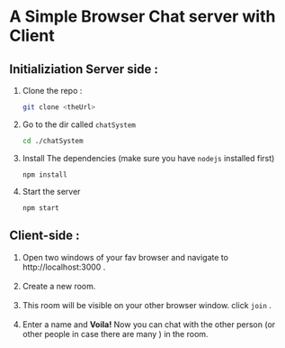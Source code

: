 # A Simple Browser Chat server with Client
## Initializiation Server side :
1. Clone the repo :
    
    ```bash
    git clone <theUrl>
    ```
2. Go to the dir called `chatSystem`
    
    ```bash
    cd ./chatSystem
    ```
3. Install The dependencies (make sure you have `nodejs` installed  first)
    
    
    ```nodejs
    npm install
    ```
4. Start the server
    
    ```
    npm start
    ```
## Client-side :
1. Open two windows of your fav browser  and navigate to http://localhost:3000 .
<br><br>
2. Create a new room.
<br><br>
3. This room will be visible on your other browser window. click `join` .
<br><br>
4. Enter a name and <strong> Voila!</strong> Now you can chat with the other person (or other people in case there are many ) in the room.
